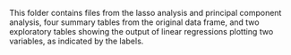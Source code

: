 This folder contains files from the lasso analysis and principal component analysis, four summary tables from the original data frame, and two exploratory tables showing the output of linear regressions plotting two variables, as indicated by the labels.